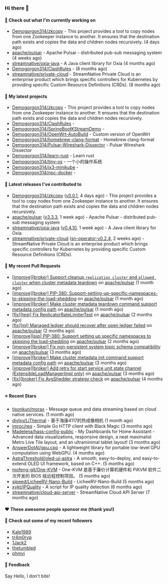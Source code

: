 ### Hi there 👋

#### 👷 Check out what I'm currently working on

- [Demogorgon314/zkcopy](https://github.com/Demogorgon314/zkcopy) - This project provides a tool to copy nodes from one Zookeeper instance to another. It ensures that the destination path exists and copies the data and children nodes recursively. (4 days ago)
- [apache/pulsar](https://github.com/apache/pulsar) - Apache Pulsar - distributed pub-sub messaging system (4 weeks ago)
- [streamnative/oxia-java](https://github.com/streamnative/oxia-java) - A Java client library for Oxia (4 months ago)
- [Demogorgon314/ClashRules](https://github.com/Demogorgon314/ClashRules) -  (8 months ago)
- [streamnative/private-cloud](https://github.com/streamnative/private-cloud) - StreamNative Private Cloud is an enterprise product which brings specific controllers for Kubernetes by providing specific Custom Resource Definitions (CRDs). (8 months ago)

#### 🌱 My latest projects

- [Demogorgon314/zkcopy](https://github.com/Demogorgon314/zkcopy) - This project provides a tool to copy nodes from one Zookeeper instance to another. It ensures that the destination path exists and copies the data and children nodes recursively.
- [Demogorgon314/ClashRules](https://github.com/Demogorgon314/ClashRules) - 
- [Demogorgon314/SpringBootKStreamDemo](https://github.com/Demogorgon314/SpringBootKStreamDemo) - 
- [Demogorgon314/OpenWrt-AutoBuild](https://github.com/Demogorgon314/OpenWrt-AutoBuild) - Custom version of OpenWrt
- [Demogorgon314/homebrew-clang-format](https://github.com/Demogorgon314/homebrew-clang-format) - Homebrew clang-format
- [Demogorgon314/Pulsar-Wireshark-Dissector](https://github.com/Demogorgon314/Pulsar-Wireshark-Dissector) - Pulsar Wireshark Dissector
- [Demogorgon314/learn-rust](https://github.com/Demogorgon314/learn-rust) - Learn rust
- [Demogorgon314/tiny-os](https://github.com/Demogorgon314/tiny-os) - 一个小的操作系统
- [Demogorgon314/jx3-minikube](https://github.com/Demogorgon314/jx3-minikube) - 
- [Demogorgon314/npc-docker](https://github.com/Demogorgon314/npc-docker) - 

#### 🔭 Latest releases I've contributed to

- [Demogorgon314/zkcopy](https://github.com/Demogorgon314/zkcopy) ([v0.0.1](https://github.com/Demogorgon314/zkcopy/releases/tag/v0.0.1), 4 days ago) - This project provides a tool to copy nodes from one Zookeeper instance to another. It ensures that the destination path exists and copies the data and children nodes recursively.
- [apache/pulsar](https://github.com/apache/pulsar) ([v3.3.3](https://github.com/apache/pulsar/releases/tag/v3.3.3), 1 week ago) - Apache Pulsar - distributed pub-sub messaging system
- [streamnative/oxia-java](https://github.com/streamnative/oxia-java) ([v0.4.10](https://github.com/streamnative/oxia-java/releases/tag/v0.4.10), 1 week ago) - A Java client library for Oxia
- [streamnative/private-cloud](https://github.com/streamnative/private-cloud) ([sn-operator-v0.2.4](https://github.com/streamnative/private-cloud/releases/tag/sn-operator-v0.2.4), 2 weeks ago) - StreamNative Private Cloud is an enterprise product which brings specific controllers for Kubernetes by providing specific Custom Resource Definitions (CRDs).

#### 🔨 My recent Pull Requests

- [[improve][broker] Support cleanup `replication cluster` and `allowed cluster` when cluster metadata teardown](https://github.com/apache/pulsar/pull/23561) on [apache/pulsar](https://github.com/apache/pulsar) (1 month ago)
- [[improve][broker] PIP-380: Support-setting-up-specific-namespaces-to-skipping-the-load-shedding](https://github.com/apache/pulsar/pull/23549) on [apache/pulsar](https://github.com/apache/pulsar) (1 month ago)
- [[improve][broker] Make cluster metadata teardown command support metadata config path](https://github.com/apache/pulsar/pull/23520) on [apache/pulsar](https://github.com/apache/pulsar) (1 month ago)
- [[fix][test] Fix ReplicatorRateLimiterTest](https://github.com/apache/pulsar/pull/23369) on [apache/pulsar](https://github.com/apache/pulsar) (2 months ago)
- [[fix][ml] Managed ledger should recover after open ledger failed](https://github.com/apache/pulsar/pull/23368) on [apache/pulsar](https://github.com/apache/pulsar) (2 months ago)
- [[improve][pip] PIP-380: Support setting up specific namespaces to skipping the load-shedding](https://github.com/apache/pulsar/pull/23304) on [apache/pulsar](https://github.com/apache/pulsar) (2 months ago)
- [[improve][broker] Fix non-persistent system topic schema compatibility](https://github.com/apache/pulsar/pull/23286) on [apache/pulsar](https://github.com/apache/pulsar) (3 months ago)
- [[improve][broker] Make cluster metadata init command support metadata config path](https://github.com/apache/pulsar/pull/23269) on [apache/pulsar](https://github.com/apache/pulsar) (3 months ago)
- [[improve][broker] Add retry for start service unit state channel (ExtensibleLoadManagerImpl only)](https://github.com/apache/pulsar/pull/23230) on [apache/pulsar](https://github.com/apache/pulsar) (3 months ago)
- [[fix][broker] Fix AvgShedder strategy check](https://github.com/apache/pulsar/pull/23156) on [apache/pulsar](https://github.com/apache/pulsar) (4 months ago)

#### ⭐ Recent Stars

- [tisonkun/morax](https://github.com/tisonkun/morax) - Message queue and data streaming based on cloud native services. (1 month ago)
- [diylxy/LiThermal](https://github.com/diylxy/LiThermal) - 基于海康4117的热成像相机 (1 month ago)
- [imroc/req](https://github.com/imroc/req) - Simple Go HTTP client with Black Magic (3 months ago)
- [Madelena/hass-config-public](https://github.com/Madelena/hass-config-public) - My Dashboards for Home Assistant - Advanced data visualizations, responsive design, a neat maximalist Metro Live Tile layout, and an ultraminimal tablet layout! (3 months ago)
- [AnswerDotAI/gpu.cpp](https://github.com/AnswerDotAI/gpu.cpp) - A lightweight library for portable low-level GPU computation using WebGPU.  (4 months ago)
- [AstraThreshold/oled-ui-astra](https://github.com/AstraThreshold/oled-ui-astra) - A smooth, easy-to-deploy, and easy-to-extend OLED UI framework, based on C&#43;&#43;. (5 months ago)
- [mofeng-git/One-KVM](https://github.com/mofeng-git/One-KVM) - One-KVM 是基于廉价计算机硬件和 PiKVM 软件二次开发的 BIOS 级远程控制项目。 (5 months ago)
- [sipeed/LicheeRV-Nano-Build](https://github.com/sipeed/LicheeRV-Nano-Build) - LicheeRV-Nano-Build (5 months ago)
- [xykt/IPQuality](https://github.com/xykt/IPQuality) - A script for IP quality detection (6 months ago)
- [streamnative/cloud-api-server](https://github.com/streamnative/cloud-api-server) - StreamNative Cloud API Server (7 months ago)

#### ❤️ These awesome people sponsor me (thank you!)


#### 👯 Check out some of my recent followers

- [Kale1989](https://github.com/Kale1989)
- [tr4m0ryp](https://github.com/tr4m0ryp)
- [1Jack2](https://github.com/1Jack2)
- [thetumbled](https://github.com/thetumbled)
- [ohmyj](https://github.com/ohmyj)

#### 💬 Feedback

Say Hello, I don't bite!

